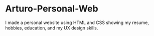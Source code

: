 # Arturo-Personal-Web
I made a personal website using HTML and CSS showing my resume, hobbies, education, and my UX design skills.

